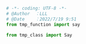 
<BlogInfo id="1180" title="1.导入时和运行时的比较" author="白日梦想猿" pv=0 read_times=0 pre_cost_time=0分9秒 category="类元编程" tag_list="['类元编程']" create_time="2022.07.19 09:51:24" update_time="2022.07.19 09:54:17" />

```python
# -*- coding: UTF-8 -*-                            
# @Author  ：LLL                         
# @Date    ：2022/7/19 9:51  
from tmp_function import say

from tmp_class import Say







```
